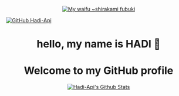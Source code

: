 <p align="center">
<a href="https://hadi-api.herokuapp.com">
	<img src="https://i.pinimg.com/originals/6c/b2/27/6cb227b9d016245847b262d067f3141c.jpg" alt="My waifu ~shirakami fubuki" />
</a>
</p>

[![GitHub Hadi-Api](https://img.shields.io/github/followers/hadi-api?label=follow&style=social)](https://hadi-api.herokuapp.com/api)

<h1 align="center">hello, my name is HADI 👋</h1>

<h1 align="center">
	Welcome to my GitHub profile
</h1>

<p align="center">
  <a href="https://github.com/hadi-api"><img src="https://github-readme-stats.vercel.app/api?username=hadi-api&hide_border=true&show_icons=true" alt="Hadi-Api's Github Stats"></a>
</p>

